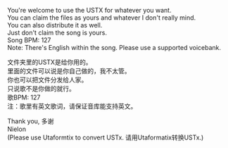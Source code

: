 You're welcome to use the USTX for whatever you want.<br>
You can claim the files as yours and whatever I don't really mind.<br>
You can also distribute it as well.<br>
Just don't claim the song is yours.<br>
Song BPM: 127<br>
 Note: There's English within the song. Please use a supported voicebank.

文件夹里的USTX是给你用的。<br>
里面的文件可以说是你自己做的，我不太管。<br>
你也可以把文件分发给人家。<br>
只说歌不是你做的就行。<br>
歌BPM: 127<br>
 注：歌里有英文歌词，请保证音库能支持英文。

Thank you, 多谢<br>
Nielon<br>
(Please use Utaformtix to convert USTx. 请用Utaformatix转换USTx.)